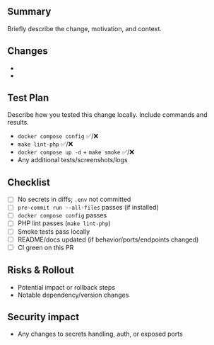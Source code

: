 ## Summary
Briefly describe the change, motivation, and context.

## Changes
- 
- 

## Test Plan
Describe how you tested this change locally. Include commands and results.

- `docker compose config` ✅/❌
- `make lint-php` ✅/❌
- `docker compose up -d` + `make smoke` ✅/❌
- Any additional tests/screenshots/logs

## Checklist
- [ ] No secrets in diffs; `.env` not committed
- [ ] `pre-commit run --all-files` passes (if installed)
- [ ] `docker compose config` passes
- [ ] PHP lint passes (`make lint-php`)
- [ ] Smoke tests pass locally
- [ ] README/docs updated (if behavior/ports/endpoints changed)
- [ ] CI green on this PR

## Risks & Rollout
- Potential impact or rollback steps
- Notable dependency/version changes

## Security impact
- Any changes to secrets handling, auth, or exposed ports

